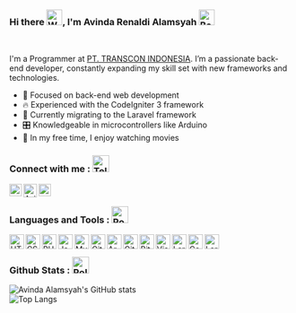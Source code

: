 ### Hi there <img src="https://raw.githubusercontent.com/Tarikul-Islam-Anik/Animated-Fluent-Emojis/master/Emojis/Hand%20gestures/Waving%20Hand.png" alt="Waving Hand" width="28" height="28" />, I'm Avinda Renaldi Alamsyah <img src="https://raw.githubusercontent.com/Tarikul-Islam-Anik/Animated-Fluent-Emojis/master/Emojis/Smilies/Beaming%20Face%20with%20Smiling%20Eyes.png" alt="Beaming Face with Smiling Eyes" width="28" height="28" />

<br />

I'm a Programmer at [PT. TRANSCON INDONESIA][website]. I’m a passionate back-end developer, constantly expanding my skill set with new frameworks and technologies.

- 🔩 Focused on back-end web development
- 🔥 Experienced with the CodeIgniter 3 framework
- 🎨 Currently migrating to the Laravel framework
- 🎛️ Knowledgeable in microcontrollers like Arduino
- 🎥 In my free time, I enjoy watching movies

### Connect with me : <img src="https://raw.githubusercontent.com/Tarikul-Islam-Anik/Animated-Fluent-Emojis/master/Emojis/Objects/Telephone%20Receiver.png" alt="Telephone Receiver" width="30" height="30" />

[<img align="left" alt="Avinda Alamsyah | Facebook" width="22px" src="https://cdn.simpleicons.org/facebook" />][facebook]
[<img align="left" alt="Avinda Alamsyah | LinkedIn" width="24px" src="https://img.icons8.com/?size=120&id=13930&format=png&color=000000" />][linkedin]
[<img align="left" alt="Avinda Alamsyah | Instagram" width="22px" src="https://cdn.simpleicons.org/instagram" />][instagram]

<br />

### Languages and Tools : <img src="https://raw.githubusercontent.com/Tarikul-Islam-Anik/Animated-Fluent-Emojis/master/Emojis/Travel%20and%20places/Rocket.png" alt="Rocket" width="30" height="30" />

<img align="left" title="HTML5" alt="HTML5" width="26px" src="https://cdn.simpleicons.org/html5" />
<img align="left" title="CSS3" alt="CSS3" width="26px" src="https://cdn.simpleicons.org/css3" />
<img align="left" title="PHP" alt="PHP" width="26px" src="https://cdn.simpleicons.org/php" />
<img align="left" title="Javascript" alt="JavaScript" width="26px" src="https://cdn.simpleicons.org/javascript" />
<img align="left" title="MySQL" alt="MySQL" width="26px" src="https://cdn.simpleicons.org/mysql/black/white" />
<img align="left" title="Git" alt="Git" width="26px" src="https://cdn.simpleicons.org/git" />
<img align="left" title="Arduino" alt="Arduino" height="26px" src="https://cdn.simpleicons.org/arduino" />
<img align="left" title="Github" alt="GitHub" width="26px" src="https://cdn.simpleicons.org/github/black/white" />
<img align="left" title="Bitbucket" alt="Bitbucket" width="26px" src="https://cdn.simpleicons.org/bitbucket" />
<img align="left" title="Visual Studio Code" alt="Visual Studio Code" width="26px" src="https://img.icons8.com/?size=100&id=9OGIyU8hrxW5&format=png&color=000000" />
<img align="left" title="Laragon" alt="Laragon" width="26px" src="https://cdn.simpleicons.org/laragon" />
<img align="left" title="CodeIgniter" alt="CodeIgniter" width="26px" src="https://cdn.simpleicons.org/codeigniter" />
<img align="left" title="Laravel" alt="Laravel" width="26px" src="https://cdn.simpleicons.org/laravel" />

<br />

### Github Stats : <img src="https://raw.githubusercontent.com/Tarikul-Islam-Anik/Animated-Fluent-Emojis/master/Emojis/Travel%20and%20places/Roller%20Coaster.png" alt="Roller Coaster" width="30" height="30" />

![Avinda Alamsyah's GitHub stats](https://github-readme-stats-liard-three.vercel.app/api?username=AvindaAlamsyah&count_private=true&show_icons=true&theme=transparent&hide=stars)
<br />
![Top Langs](https://github-readme-stats-liard-three.vercel.app/api/top-langs/?username=AvindaAlamsyah&layout=compact&theme=transparent)

<br />
<br />

[website]: https://www.transcon-indonesia.com/
[facebook]: https://www.facebook.com/avinda.alamsyahsastrohardjono/
[instagram]: https://www.instagram.com/alamsyahsastrohardjono/
[linkedin]: https://www.linkedin.com/in/avinda-alamsyah-4633a813a/
